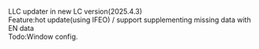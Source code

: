 LLC updater in new LC version(2025.4.3)  
Feature:hot update(using IFEO) / support supplementing missing data with EN data  
Todo:Window config.
